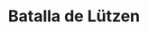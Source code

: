 ﻿---
title: "Batalla de Lützen"
permalink: periodes_442.html
layout: periode
dataInici: 1632-11-16
sidebar: periodes
pares:
  - 438:
    title: "Guerra de los Treinta Años"
    dataInici: "(1618)"
    dataFi: "(1648)"

fills:
jocsPrincipals:
jocsEscenaris:
jocsEpoca:
  - title: "Gustav Adolf the Great"
    bggId: 18746
    escenari: "Lützen"

  - title: "Thirty Years War Quad (second edition)"
    bggId: 10272
    escenari: "Lutzen"
    dataInici: 
    dataFi: 

  - title: "Thirty Years War (first edition)"
    bggId: 8383
    escenari: "Lutzen"
    dataInici: 
    dataFi: 

  - title: "Musket & Pike"
    bggId: 11514
    escenari: "Lutzen"
    dataInici: 
    dataFi: 

jocsEpocaEscenaris:
---
